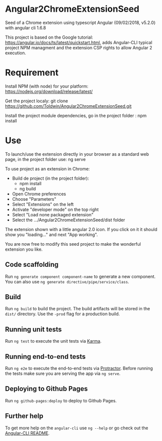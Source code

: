 # Angular2ChromeExtensionSeed
Seed of a Chrome extension using typescript Angular (09/02/2018, v5.2.0) with angular cli 1.6.8

This project is based on the Google tutorial: https://angular.io/docs/ts/latest/quickstart.html, adds Angular-CLI typical project NPM managment and the extension CSP rights to allow Angular 2 execution. 

# Requirement
Install NPM (with node) for your platform: https://nodejs.org/download/release/latest/

Get the project localy: git clone https://github.com/Toldwin/Angular2ChromeExtensionSeed.git

Install the project module dependencies, go in the project folder : npm install

# Use
To launch/use the extension directly in your browser as a standard web page, in the project folder use: ng serve

To use project as an extension in Chrome: 
- Build de project (in the project folder): 
  - npm install
  - ng build
- Open Chrome preferences
- Choose "Parameters"
- Select "Extensions" on the left
- Activate "developer mode" on the top right
- Select "Load none packaged extension"
- Select the .../Angular2ChromeExtensionSeed/dist folder

The extension shown with a little angular 2.0 icon. If you click on it it should show you "loading..." and next "App working".

You are now free to modify this seed project to make the wonderful extension you like.

## Code scaffolding

Run `ng generate component component-name` to generate a new component. You can also use `ng generate directive/pipe/service/class`.

## Build

Run `ng build` to build the project. The build artifacts will be stored in the `dist/` directory. Use the `-prod` flag for a production build.

## Running unit tests

Run `ng test` to execute the unit tests via [Karma](https://karma-runner.github.io).

## Running end-to-end tests

Run `ng e2e` to execute the end-to-end tests via [Protractor](http://www.protractortest.org/).
Before running the tests make sure you are serving the app via `ng serve`.

## Deploying to Github Pages

Run `ng github-pages:deploy` to deploy to Github Pages.

## Further help

To get more help on the `angular-cli` use `ng --help` or go check out the [Angular-CLI README](https://github.com/angular/angular-cli/blob/master/README.md).
